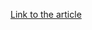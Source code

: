 [Link to the article](https://www.cisa.gov/news-events/alerts/2025/01/07/cisa-releases-two-industrial-control-systems-advisories)
